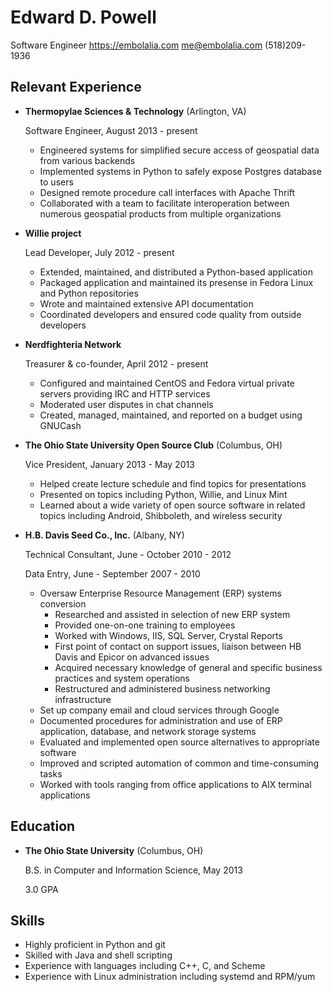 Edward D. Powell
================

Software Engineer
https://embolalia.com
[me@embolalia.com](mailto://me@embolalia.com)
(518)209-1936

Relevant Experience
-------------------

*   **Thermopylae Sciences & Technology** (Arlington, VA)

    Software Engineer, August 2013 - present

    -   Engineered systems for simplified secure access of geospatial data from
        various backends
    -   Implemented systems in Python to safely expose Postgres database to
        users
    -   Designed remote procedure call interfaces with Apache Thrift
    -   Collaborated with a team to facilitate interoperation between numerous
        geospatial products from multiple organizations

*   **Willie project**

    Lead Developer, July 2012 - present

    -   Extended, maintained, and distributed a Python-based application
    -   Packaged application and maintained its presense in Fedora Linux and
        Python repositories
    -   Wrote and maintained extensive API documentation
    -   Coordinated developers and ensured code quality from outside developers

*   **Nerdfighteria Network**

    Treasurer & co-founder, April 2012 - present

    -   Configured and maintained CentOS and Fedora virtual private servers
        providing IRC and HTTP services
    -   Moderated user disputes in chat channels
    -   Created, managed, maintained, and reported on a budget using GNUCash

*   **The Ohio State University Open Source Club** (Columbus, OH)

    Vice President, January 2013 - May 2013

    -   Helped create lecture schedule and find topics for presentations
    -   Presented on topics including Python, Willie, and Linux Mint
    -   Learned about a wide variety of open source software in related topics
        including Android, Shibboleth, and wireless security

*   **H.B. Davis Seed Co., Inc.** (Albany, NY)

    Technical Consultant, June - October 2010 - 2012

    Data Entry, June - September 2007 - 2010

    -   Oversaw Enterprise Resource Management (ERP) systems conversion
        -   Researched and assisted in selection of new ERP system
        -   Provided one-on-one training to employees
        -   Worked with Windows, IIS, SQL Server, Crystal Reports
        -   First point of contact on support issues, liaison between HB Davis
            and Epicor on advanced issues
        -   Acquired necessary knowledge of general and specific business
            practices and system operations
        -   Restructured and administered business networking infrastructure
    -   Set up company email and cloud services through Google
    -   Documented procedures for administration and use of ERP application,
        database, and network storage systems
    -   Evaluated and implemented open source alternatives to appropriate
        software
    -   Improved and scripted automation of common and time-consuming tasks
    -   Worked with tools ranging from office applications to AIX terminal
        applications


Education
---------

*   **The Ohio State University** (Columbus, OH)

    B.S. in Computer and Information Science, May 2013

    3.0 GPA


Skills
------

*   Highly proficient in Python and git
*   Skilled with Java and shell scripting
*   Experience with languages including C++, C, and Scheme
*   Experience with Linux administration including systemd and RPM/yum

